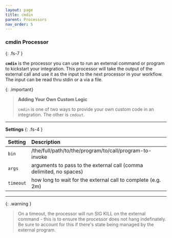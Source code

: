 ```yaml
---
layout: page
title: cmdin
parent: Processors
nav_order: 5
---
```


### cmdin Processor
{: .fs-7 }

**`cmdin`** is the processor you can use to run an external command or program to kickstart your integration. This processor will take the output of the external call and use it as the input to the next processor in your workflow. The input can be read thru stdin or a via a file.

{: .important}
> **Adding Your Own Custom Logic**
>
> `cmdin` is one of two ways to provide your own custom code in an integration. The other is `cmdout`.

---

**Settings**
{: .fs-4 }


| **Setting**                   | **Description**           |
|:------------------------------|:--------------------------|
| `bin`                         | /the/full/path/to/the/program/to/call/program-to-invoke |
| `args`                        | arguments to pass to the external call (comma delimited, no spaces)|
| `timeout`                     | how long to wait for the external call to complete (e.g. 2m)|

---

{: .warning }
> On a timeout, the processor will run SIG KILL on the external command - this is to ensure the processor does not hang indefinately. Be sure to account for this if there's state being managed by the external program.